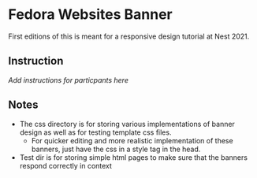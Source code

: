 # Fedora Websites Banner
First editions of this is meant for a responsive design tutorial at Nest 2021.

## Instruction
_Add instructions for particpants here_

## Notes
* The css directory is for storing various implementations of banner design as well as for testing template css files.
  * For quicker editing and more realistic implementation of these banners, just have the css in a style tag in the head.
* Test dir is for storing simple html  pages to make sure that the banners respond correctly in context
